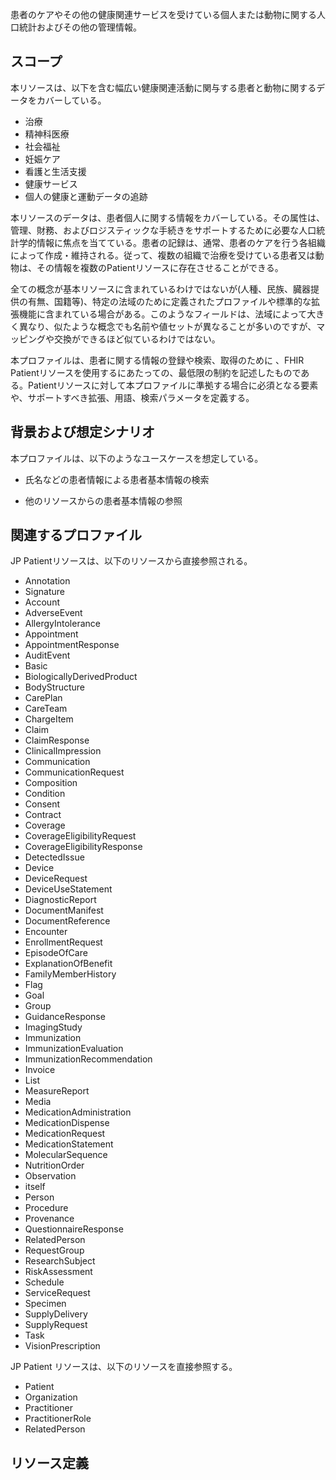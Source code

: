 <span style="color:;">患者のケアやその他の健康関連サービスを受けている個人または動物に関する人口統計およびその他の管理情報。</span>

## スコープ

本リソースは、以下を含む幅広い健康関連活動に関与する患者と動物に関するデータをカバーしている。

- 治療
- 精神科医療
- 社会福祉
- 妊娠ケア
- 看護と生活支援
- 健康サービス
- 個人の健康と運動データの追跡

本リソースのデータは、患者個人に関する情報をカバーしている。その属性は、管理、財務、およびロジスティックな手続きをサポートするために必要な人口統計学的情報に焦点を当てている。患者の記録は、通常、患者のケアを行う各組織によって作成・維持される。従って、複数の組織で治療を受けている患者又は動物は、その情報を複数のPatientリソースに存在させることができる。

全ての概念が基本リソースに含まれているわけではないが(人種、民族、臓器提供の有無、国籍等)、特定の法域のために定義されたプロファイルや標準的な拡張機能に含まれている場合がある。このようなフィールドは、法域によって大きく異なり、似たような概念でも名前や値セットが異なることが多いのですが、マッピングや交換ができるほど似ているわけではない。

本プロファイルは、患者に関する情報の登録や検索、取得のために 、FHIR Patientリソースを使用するにあたっての、最低限の制約を記述したものである。Patientリソースに対して本プロファイルに準拠する場合に必須となる要素や、サポートすべき拡張、用語、検索パラメータを定義する。

## 背景および想定シナリオ

本プロファイルは、以下のようなユースケースを想定している。

- 氏名などの患者情報による患者基本情報の検索

- 他のリソースからの患者基本情報の参照

## 関連するプロファイル


JP Patientリソースは、以下のリソースから直接参照される。

 - Annotation
 - Signature
 - Account
 - AdverseEvent
 - AllergyIntolerance
 - Appointment
 - AppointmentResponse
 - AuditEvent
 - Basic
 - BiologicallyDerivedProduct
 - BodyStructure
 - CarePlan
 - CareTeam
 - ChargeItem
 - Claim
 - ClaimResponse
 - ClinicalImpression
 - Communication
 - CommunicationRequest
 - Composition
 - Condition
 - Consent
 - Contract
 - Coverage
 - CoverageEligibilityRequest
 - CoverageEligibilityResponse
 - DetectedIssue
 - Device
 - DeviceRequest
 - DeviceUseStatement
 - DiagnosticReport
 - DocumentManifest
 - DocumentReference
 - Encounter
 - EnrollmentRequest
 - EpisodeOfCare
 - ExplanationOfBenefit
 - FamilyMemberHistory
 - Flag
 - Goal
 - Group
 - GuidanceResponse
 - ImagingStudy
 - Immunization
 - ImmunizationEvaluation
 - ImmunizationRecommendation
 - Invoice
 - List
 - MeasureReport
 - Media
 - MedicationAdministration
 - MedicationDispense
 - MedicationRequest
 - MedicationStatement
 - MolecularSequence
 - NutritionOrder
 - Observation
 - itself
 - Person
 - Procedure
 - Provenance
 - QuestionnaireResponse
 - RelatedPerson
 - RequestGroup
 - ResearchSubject
 - RiskAssessment
 - Schedule
 - ServiceRequest
 - Specimen
 - SupplyDelivery
 - SupplyRequest
 - Task
 - VisionPrescription

JP Patient リソースは、以下のリソースを直接参照する。
- Patient
- Organization
- Practitioner
- PractitionerRole
- RelatedPerson

## リソース定義

